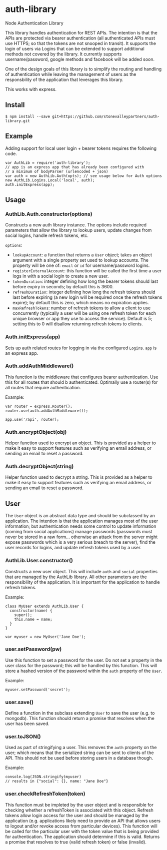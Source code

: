 # auth-library
Node Authentication Library

This library handles authentication for REST APIs. The intention is that the APIs are
protected via bearer authentication (all authenticated APIs must use HTTPS; so that the tokens
are not snooped in transit). It supports the login of users via Logins that can be extended
to support additional methods not covered by the library. It currently supports username/password,
google methods and facebook will be added soon.

One of the design goals of this library is to simplify the routing and handling of authentication
while leaving the management of users as the responsbility of the application that leverages
this library.

This works with express.

## Install

```
$ npm install --save git+https://github.com/stonevalleypartners/auth-library.git
```

## Example

Adding support for local user login + bearer tokens requires the following code.

```
var AuthLib = require('auth-library');
// app is an express app that has already been configured with
// a minimum of bodyParser (urlencoded + json)
var auth = new AuthLib.Auth(opts); // see usage below for Auth options
new AuthLib.Logins.Local('local', auth);
auth.initExpress(app);
```

## Usage

### AuthLib.Auth.constructor(options)

Constructs a new auth library instance. The options include required parameters that
allow the library to lookup users, update changes from social logins, handle refresh
tokens, etc.

`options`:

* `lookupAccount`: a function that returns a `User` object; takes an object argument with a single
  property set used to lookup accounts. The property will be one of: `email` or `id`
  for username/password logins.
* `registerExternalAccount`: this function will be called the first time a user
  logs in with a social login to create a new user.
* `tokenDuration`: integer defining how long the bearer tokens should last before expiry
  in seconds; by default this is 3600.
* `refreshDuration`: integer defining how long the refresh tokens should last before
  expiring (a new login will be required once the refresh tokens expire); by default this
  is zero, which means no expiration applies.
* `maxRefreshTokens`: number of refresh tokens to allow a client to use concurrently
  (typically a user will be using one refresh token for each unique browser or app
  they use to access the service). Default is 5; setting this to 0 will disallow
  returning refresh tokens to clients.

### Auth.initExpress(app)

Sets up auth related routes for logging in via the configured `Login`s. `app` is an express app.

### Auth.addAuthMiddleware()

This function is the middleware that configures bearer authentication. Use this for all
routes that should b authenticated. Optimally use a router(s) for all routes that require
authentication.

Example:

```
var router = express.Router();
router.use(auth.addAuthMiddleware());

app.use('/api', router);
```

### Auth.encryptObject(obj)

Helper function used to encrypt an object. This is provided as a helper to make it
easy to support features such as verifying an email address, or sending an email
to reset a password.

### Auth.decryptObject(string)

Helper function used to decrypt a string. This is provided as a helper to make it
easy to support features such as verifying an email address, or sending an email
to reset a password.

## User

The `User` object is an abstract data type and should be subclassed by an application.
The intention is that the application manages most of the user information; but
authentication needs some control to update information (coming from social applications)
manage passwords (passwords must never be stored in a raw form... otherwise an attack
from the server might expose passwords which is a very serious breach to the server),
find the user records for logins, and update refresh tokens used by a user.

### AuthLib.User.constructor()

Constructs a new user object. This will include `auth` and `social` properties that are
managed by the AuthLib library. All other parameters are the responsibliity of the
application. It is important for the application to handle refresh tokens.

Example:
```
class MyUser extends AuthLib.User {
  constructor(name) {
    super();
    this.name = name;
  }
}

var myuser = new MyUser('Jane Doe');
```

### user.setPassword(pw)

Use this function to set a password for the user. Do not set a property in the user class
for the password; this will be handled by this function. This will store a hashed
version of the password within the `auth` property of the `User`.

Example:
```
myuser.setPassword('secret');
```

### user.save()

Define a function in the subclass extending `User` to save the user (e.g. to mongodb). This
function should return a promise that resolves when the user has been saved.

### user.toJSON()

Used as part of stringifying a user. This removes the `auth` property on the user; which means
that the serialized string can be sent to clients of the API. This should not be used before
storing users in a database though.

Example:
```
console.log(JSON.stringify(myuser)
// results in {"social": {}, name: "Jane Doe"}
```

### user.checkRefreshToken(token)

This function must be impleted by the user object and is responsible for checking whether
a refreshToken is associated with this object. Refresh tokens allow login access for the
user and should be managed by the application (e.g. applications likely need to provide
an API that allows users to logout and/or revoke access from particular devices). This
function will be called for the particular user with the token value that is being
provided for authentication. The application should determine if this is valid. Returns a
promise that resolves to true (valid refresh token) or false (invalid).
